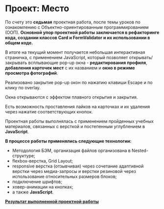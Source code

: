 # Проект: Место

По счету это **седьмая** проектная работа, после темы уроков по ознакомлению с Объектно-ориентированным программированием (ООП). **Основной упор проектной работы заключается в рефакторинге кода, создании классов Card и FormValidator и их использовании в общем коде.**


В итоге на текущий момент получается небольшая интерактивная страничка, с применением JavaScript, который позволяет открывать/ закрывать всплывающие pop-up окна - **редактирования профиля**, **добавления карточек мест** с их названием и **окно в режиме просмотра фотографий**.

Реализовано закрытие pop-up окон по нажатию клавиши Escape и по клику по overlay.

Окна открываются с эффектом плавного открытия и закрытия.

Есть возможность проставления лайков на карточках и их удаления через нажатие соответствующих кнопок.

Проектная работы выполнялась с применением пройденных учебных материалов, связанных с версткой и постепенным углублением в **JavaScript**.


**В процессе работы применялись следующие технологии:**
* Методология БЭМ, организация файлов организована в Nested-структуре;
* flexbox-верстка, Grid Layout;
* responsive верстка (отзывчивая) через сочетание адаптивной верстки через медиа-запросы и верстки резиновой через использование относительных размеров блоков;
* подключение шрифтов;
* ховер-анимации на кнопках;
* а также  **JavaScript**.


**[Результат выполненной проектной работы](https://sibisov-artem.github.io/mesto/)**
